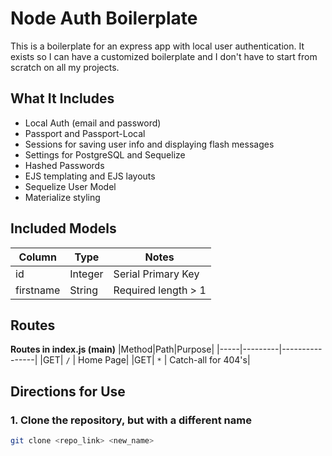 # Node Auth Boilerplate
This is a boilerplate for an express app with local user authentication. It exists so I can have a customized boilerplate and I don't have to start from scratch on all my projects.

## What It Includes
* Local Auth (email and password)
* Passport and Passport-Local
* Sessions for saving user info and displaying flash messages
* Settings for PostgreSQL and Sequelize
* Hashed Passwords
* EJS templating and EJS layouts
* Sequelize User Model
* Materialize styling

## Included Models
| Column | Type | Notes |
|--------|------|---------------|
|id|Integer|Serial Primary Key|
|firstname|String|Required length > 1|

## Routes
**Routes in index.js (main)**
|Method|Path|Purpose|
|-----|---------|----------------|
|GET| `/` | Home Page|
|GET| `*` | Catch-all for 404's|

## Directions for Use

### 1. Clone the repository, but with a different name
``` sh
git clone <repo_link> <new_name>
```
